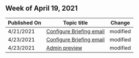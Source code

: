 <!-- This file is generated automatically each week. Changes made to this file will be overwritten.-->



## Week of April 19, 2021


| Published On |Topic title | Change |
|------|------------|--------|
| 4/21/2021 | [Configure Briefing email](/Briefing/be-admin) | modified |
| 4/23/2021 | [Configure Briefing email](/Briefing/be-admin) | modified |
| 4/23/2021 | [Admin preview](/Briefing/be-admin-trial) | modified |

